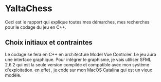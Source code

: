 # YaltaChess

Ceci est le rapport qui explique toutes mes démarches, mes recherches pour le codage du jeu en C++.



## Choix initiaux et contraintes

Le codage se fera en C++ en architecture Model Vue Controler. Le jeu aura une interface graphique. Pour intégrer le graphisme, je vais utiliser SFML 2.6.2 qui est la seule version compilée et compatible avec mon système d'exploitation. en effet , je code sur mon MacOS Catalina qui est un vieux modèle. 



